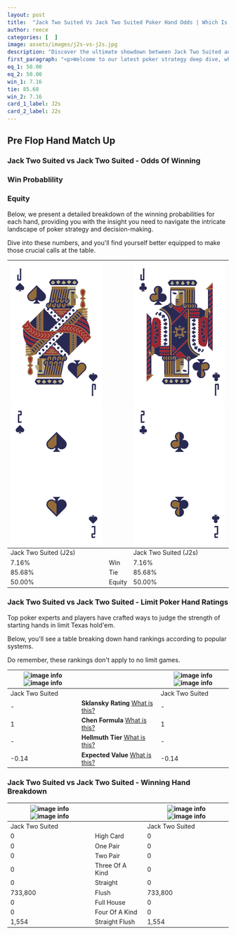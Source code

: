 ```yaml
---
layout: post
title:  "Jack Two Suited Vs Jack Two Suited Poker Hand Odds | Which Is The Better Hand In Poker? A Complete Guide"
author: reece
categories: [  ]
image: assets/images/j2s-vs-j2s.jpg
description: "Discover the ultimate showdown between Jack Two Suited and Jack Two Suited in poker! Uncover the odds, strategies, and scenarios where one hand triumphs over the other. Get ready to up your poker game with this thrilling analysis."
first_paragraph: "<p>Welcome to our latest poker strategy deep dive, where we're pitting two distinct hands against each other in a high-stakes showdown: Jack Two Suited vs Jack Two Suited.</p><p>In the dynamic world of poker, every decision counts, and knowing which hand holds the upper hand is key to your success at the table.</p><p>In this article, we'll dissect these two hands, explore the scenarios where one dominates the other, and equip you with the knowledge to make strategic choices that can tip the odds in your favor.</p><p>Get ready to unravel the intriguing dynamics of these poker hands and elevate your game to new heights.</p>"
eq_1: 50.00
eq_2: 50.00
win_1: 7.16
tie: 85.68
win_2: 7.16
card_1_label: J2s
card_2_label: J2s
---
```




[comment]: # (sp0)

## Pre Flop Hand Match Up

<div class="table hand-ratings" markdown="1"> 



### Jack Two Suited vs Jack Two Suited - Odds Of Winning


  
<div class="row graphs"> 
<div class="col-lg-6">
    <h3>Win Probablility</h3>
    <canvas id="WinChart"></canvas>
</div>
<div class="col-lg-6">
    <h3>Equity</h3>
    <canvas id="EquityChart"></canvas>
</div>
</div>

  Below, we present a detailed breakdown of the winning probabilities for each hand, providing you with the insight you need to navigate the intricate landscape of poker strategy and decision-making. 

Dive into these numbers, and you'll find yourself better equipped to make those crucial calls at the table.


    
| ![image info](assets/images/hand1/j.png) ![image info](assets/images/hand1/2.png) |  | ![image info](assets/images/hand2/j.png) ![image info](assets/images/hand2/2.png) |
| -------- | -------- | -------- |
| Jack Two Suited (J2s) |  | Jack Two Suited (J2s) |
| 7.16% | Win | 7.16% |
| 85.68% | Tie | 85.68% |
| 50.00% | Equity | 50.00% |




[comment]: # (sp1)



### Jack Two Suited vs Jack Two Suited - Limit Poker Hand Ratings

Top poker experts and players have crafted ways to judge the strength of starting hands in limit Texas hold'em. 

Below, you'll see a table breaking down hand rankings according to popular systems. 

Do remember, these rankings don't apply to no limit games.


    
| ![image info](https://www.riverpairs.com/assets/images/hand1/j.png) ![image info](https://www.riverpairs.com/assets/images/hand1/2.png) |  | ![image info](https://www.riverpairs.com/assets/images/hand2/j.png) ![image info](https://www.riverpairs.com/assets/images/hand2/2.png) |
| -------- | -------- | -------- |
| Jack Two Suited |  | Jack Two Suited |
| - | **Sklansky Rating** [What is this?](/sklansky-rating-explained) | - |
| 1 | **Chen Formula** [What is this?](/chen-formula-explained) | 1 |
| - | **Hellmuth Tier** [What is this?](/Hellmuth-tier-explained) | - |
| -0.14 | **Expected Value** [What is this?](/expected-value-explained) | -0.14 |




[comment]: # (sp2)



### Jack Two Suited vs Jack Two Suited - Winning Hand Breakdown


    
| ![image info](https://www.riverpairs.com/assets/images/hand1/j.png) ![image info](https://www.riverpairs.com/assets/images/hand1/2.png) |  | ![image info](https://www.riverpairs.com/assets/images/hand2/j.png) ![image info](https://www.riverpairs.com/assets/images/hand2/2.png) |
| -------- | -------- | -------- |
| Jack Two Suited |  | Jack Two Suited |
| 0 | High Card | 0 |
| 0 | One Pair | 0 |
| 0 | Two Pair | 0 |
| 0 | Three Of A Kind | 0 |
| 0 | Straight | 0 |
| 733,800 | Flush | 733,800 |
| 0 | Full House | 0 |
| 0 | Four Of A Kind | 0 |
| 1,554 | Straight Flush | 1,554 |




[comment]: # (sp3)



</div>

[comment]: # (sp4)



[comment]: # (sp5)

